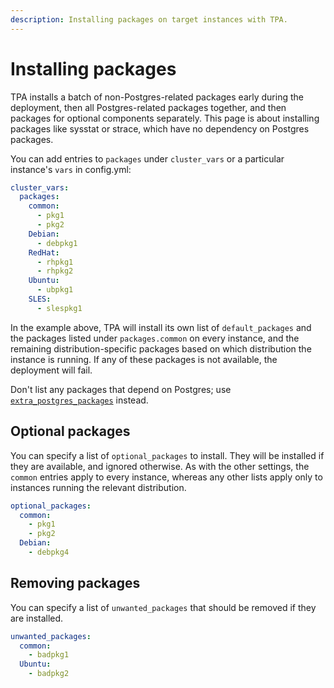 ```yaml
---
description: Installing packages on target instances with TPA.
---
```



# Installing packages

TPA installs a batch of non-Postgres-related packages early during
the deployment, then all Postgres-related packages together, and then
packages for optional components separately. This page is about
installing packages like sysstat or strace, which have no dependency on
Postgres packages.

You can add entries to `packages` under `cluster_vars` or a
particular instance's `vars` in config.yml:

```yaml
cluster_vars:
  packages:
    common:
      - pkg1
      - pkg2
    Debian:
      - debpkg1
    RedHat:
      - rhpkg1
      - rhpkg2
    Ubuntu:
      - ubpkg1
    SLES:
      - slespkg1
```

In the example above, TPA will install its own list of
`default_packages` and the packages listed under `packages.common`
on every instance, and the remaining distribution-specific packages
based on which distribution the instance is running. If any of these
packages is not available, the deployment will fail.

Don't list any packages that depend on Postgres; use
[`extra_postgres_packages`](postgres_installation_method_pkg.md)
instead.

## Optional packages

You can specify a list of `optional_packages` to install. They will be
installed if they are available, and ignored otherwise. As with the
other settings, the `common` entries apply to every instance, whereas
any other lists apply only to instances running the relevant
distribution.

```yaml
optional_packages:
  common:
    - pkg1
    - pkg2
  Debian:
    - debpkg4
```

## Removing packages

You can specify a list of `unwanted_packages` that should be
removed if they are installed.

```yaml
unwanted_packages:
  common:
    - badpkg1
  Ubuntu:
    - badpkg2
```
